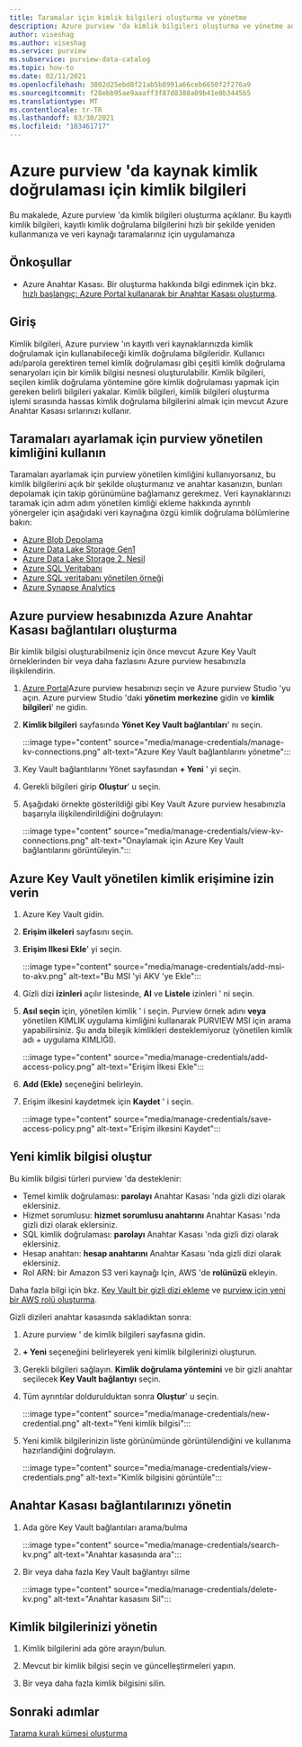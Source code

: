 ```yaml
---
title: Taramalar için kimlik bilgileri oluşturma ve yönetme
description: Azure purview 'da kimlik bilgileri oluşturma ve yönetme adımları hakkında bilgi edinin.
author: viseshag
ms.author: viseshag
ms.service: purview
ms.subservice: purview-data-catalog
ms.topic: how-to
ms.date: 02/11/2021
ms.openlocfilehash: 3802d25ebd8f21ab5b8991a66ceb6650f2f276a9
ms.sourcegitcommit: f28ebb95ae9aaaff3f87d8388a09b41e0b3445b5
ms.translationtype: MT
ms.contentlocale: tr-TR
ms.lasthandoff: 03/30/2021
ms.locfileid: "103461717"
---
```

# <a name="credentials-for-source-authentication-in-azure-purview"></a>Azure purview 'da kaynak kimlik doğrulaması için kimlik bilgileri

Bu makalede, Azure purview 'da kimlik bilgileri oluşturma açıklanır. Bu kayıtlı kimlik bilgileri, kayıtlı kimlik doğrulama bilgilerini hızlı bir şekilde yeniden kullanmanıza ve veri kaynağı taramalarınız için uygulamanıza

## <a name="prerequisites"></a>Önkoşullar

- Azure Anahtar Kasası. Bir oluşturma hakkında bilgi edinmek için bkz. [hızlı başlangıç: Azure Portal kullanarak bir Anahtar Kasası oluşturma](../key-vault/general/quick-create-portal.md).

## <a name="introduction"></a>Giriş

Kimlik bilgileri, Azure purview 'ın kayıtlı veri kaynaklarınızda kimlik doğrulamak için kullanabileceği kimlik doğrulama bilgileridir. Kullanıcı adı/parola gerektiren temel kimlik doğrulaması gibi çeşitli kimlik doğrulama senaryoları için bir kimlik bilgisi nesnesi oluşturulabilir. Kimlik bilgileri, seçilen kimlik doğrulama yöntemine göre kimlik doğrulaması yapmak için gereken belirli bilgileri yakalar. Kimlik bilgileri, kimlik bilgileri oluşturma işlemi sırasında hassas kimlik doğrulama bilgilerini almak için mevcut Azure Anahtar Kasası sırlarınızı kullanır.

## <a name="use-purview-managed-identity-to-set-up-scans"></a>Taramaları ayarlamak için purview yönetilen kimliğini kullanın

Taramaları ayarlamak için purview yönetilen kimliğini kullanıyorsanız, bu kimlik bilgilerini açık bir şekilde oluşturmanız ve anahtar kasanızın, bunları depolamak için takip görünümüne bağlamanız gerekmez. Veri kaynaklarınızı taramak için adım adım yönetilen kimliği ekleme hakkında ayrıntılı yönergeler için aşağıdaki veri kaynağına özgü kimlik doğrulama bölümlerine bakın:

- [Azure Blob Depolama](register-scan-azure-blob-storage-source.md#setting-up-authentication-for-a-scan)
- [Azure Data Lake Storage Gen1](register-scan-adls-gen1.md#setting-up-authentication-for-a-scan)
- [Azure Data Lake Storage 2. Nesil](register-scan-adls-gen2.md#setting-up-authentication-for-a-scan)
- [Azure SQL Veritabanı](register-scan-azure-sql-database.md)
- [Azure SQL veritabanı yönetilen örneği](register-scan-azure-sql-database-managed-instance.md#setting-up-authentication-for-a-scan)
- [Azure Synapse Analytics](register-scan-azure-synapse-analytics.md#setting-up-authentication-for-a-scan)

## <a name="create-azure-key-vaults-connections-in-your-azure-purview-account"></a>Azure purview hesabınızda Azure Anahtar Kasası bağlantıları oluşturma

Bir kimlik bilgisi oluşturabilmeniz için önce mevcut Azure Key Vault örneklerinden bir veya daha fazlasını Azure purview hesabınızla ilişkilendirin.

1. [Azure Portal](https://portal.azure.com)Azure purview hesabınızı seçin ve Azure purview Studio 'yu açın. Azure purview Studio 'daki **yönetim merkezine** gidin ve **kimlik bilgileri**' ne gidin.

2. **Kimlik bilgileri** sayfasında **Yönet Key Vault bağlantıları**' nı seçin.

   :::image type="content" source="media/manage-credentials/manage-kv-connections.png" alt-text="Azure Key Vault bağlantılarını yönetme":::

3. Key Vault bağlantılarını Yönet sayfasından **+ Yeni** ' yi seçin.

4. Gerekli bilgileri girip **Oluştur**' u seçin.

5. Aşağıdaki örnekte gösterildiği gibi Key Vault Azure purview hesabınızla başarıyla ilişkilendirildiğini doğrulayın:

   :::image type="content" source="media/manage-credentials/view-kv-connections.png" alt-text="Onaylamak için Azure Key Vault bağlantılarını görüntüleyin.":::

## <a name="grant-the-purview-managed-identity-access-to-your-azure-key-vault"></a>Azure Key Vault yönetilen kimlik erişimine izin verin

1. Azure Key Vault gidin.

2. **Erişim ilkeleri** sayfasını seçin.

3. **Erişim Ilkesi Ekle**' yi seçin.

   :::image type="content" source="media/manage-credentials/add-msi-to-akv.png" alt-text="Bu MSI 'yi AKV 'ye Ekle":::

4. Gizli dizi **izinleri** açılır listesinde, **Al** ve **Listele** izinleri ' ni seçin.

5. **Asıl seçin** için, yönetilen kimlik ' i seçin. Purview örnek adını **veya** yönetilen KIMLIK uygulama kimliğini kullanarak PURVIEW MSI için arama yapabilirsiniz. Şu anda bileşik kimlikleri desteklemiyoruz (yönetilen kimlik adı + uygulama KIMLIĞI).

   :::image type="content" source="media/manage-credentials/add-access-policy.png" alt-text="Erişim İlkesi Ekle":::

6. **Add (Ekle)** seçeneğini belirleyin.

7. Erişim ilkesini kaydetmek için **Kaydet** ' i seçin.

   :::image type="content" source="media/manage-credentials/save-access-policy.png" alt-text="Erişim ilkesini Kaydet":::

## <a name="create-a-new-credential"></a>Yeni kimlik bilgisi oluştur

Bu kimlik bilgisi türleri purview 'da desteklenir:

- Temel kimlik doğrulaması: **parolayı** Anahtar Kasası 'nda gizli dizi olarak eklersiniz.
- Hizmet sorumlusu: **hizmet sorumlusu anahtarını** Anahtar Kasası 'nda gizli dizi olarak eklersiniz.
- SQL kimlik doğrulaması: **parolayı** Anahtar Kasası 'nda gizli dizi olarak eklersiniz.
- Hesap anahtarı: **hesap anahtarını** Anahtar Kasası 'nda gizli dizi olarak eklersiniz.
- Rol ARN: bir Amazon S3 veri kaynağı Için, AWS 'de **rolünüzü** ekleyin. 

Daha fazla bilgi için bkz. [Key Vault bir gizli dizi ekleme](../key-vault/secrets/quick-create-portal.md#add-a-secret-to-key-vault) ve [purview için yeni bir AWS rolü oluşturma](register-scan-amazon-s3.md#create-a-new-aws-role-for-purview).

Gizli dizileri anahtar kasasında sakladıktan sonra:

1. Azure purview ' de kimlik bilgileri sayfasına gidin.

2. **+ Yeni** seçeneğini belirleyerek yeni kimlik bilgilerinizi oluşturun.

3. Gerekli bilgileri sağlayın. **Kimlik doğrulama yöntemini** ve bir gizli anahtar seçilecek **Key Vault bağlantıyı** seçin.

4. Tüm ayrıntılar doldurulduktan sonra **Oluştur**' u seçin.

   :::image type="content" source="media/manage-credentials/new-credential.png" alt-text="Yeni kimlik bilgisi":::

5. Yeni kimlik bilgilerinizin liste görünümünde görüntülendiğini ve kullanıma hazırlandiğini doğrulayın.

   :::image type="content" source="media/manage-credentials/view-credentials.png" alt-text="Kimlik bilgisini görüntüle":::

## <a name="manage-your-key-vault-connections"></a>Anahtar Kasası bağlantılarınızı yönetin

1. Ada göre Key Vault bağlantıları arama/bulma

   :::image type="content" source="media/manage-credentials/search-kv.png" alt-text="Anahtar kasasında ara":::

2. Bir veya daha fazla Key Vault bağlantıyı silme

   :::image type="content" source="media/manage-credentials/delete-kv.png" alt-text="Anahtar kasasını Sil":::

## <a name="manage-your-credentials"></a>Kimlik bilgilerinizi yönetin

1. Kimlik bilgilerini ada göre arayın/bulun.
  
2. Mevcut bir kimlik bilgisi seçin ve güncelleştirmeleri yapın.

3. Bir veya daha fazla kimlik bilgisini silin.

## <a name="next-steps"></a>Sonraki adımlar

[Tarama kuralı kümesi oluşturma](create-a-scan-rule-set.md)
